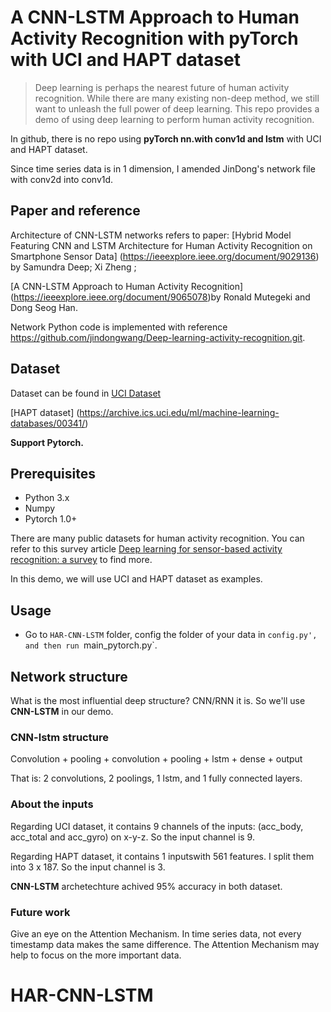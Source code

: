 # A CNN-LSTM Approach to Human Activity Recognition with pyTorch with UCI and HAPT dataset

> Deep learning is perhaps the nearest future of human activity recognition. While there are many existing non-deep method, we still want to unleash the full power of deep learning. This repo provides a demo of using deep learning to perform human activity recognition.

In github, there is no repo using **pyTorch nn.with conv1d and lstm** with UCI and HAPT dataset. 

Since time series data is in 1 dimension, I amended JinDong's network file with conv2d into conv1d. 

## Paper and reference
Architecture of CNN-LSTM networks refers to paper: [Hybrid Model Featuring CNN and LSTM Architecture for Human Activity Recognition on Smartphone Sensor Data] (https://ieeexplore.ieee.org/document/9029136) by Samundra Deep; Xi Zheng ; 

[A CNN-LSTM Approach to Human Activity Recognition] (https://ieeexplore.ieee.org/document/9065078)by Ronald Mutegeki and Dong Seog Han.

Network Python code is implemented with reference https://github.com/jindongwang/Deep-learning-activity-recognition.git. 

## Dataset

Dataset can be found in [UCI Dataset](https://archive.ics.uci.edu/ml/machine-learning-databases/00240/)

[HAPT dataset] (https://archive.ics.uci.edu/ml/machine-learning-databases/00341/)


**Support Pytorch.**

## Prerequisites

- Python 3.x
- Numpy
- Pytorch 1.0+

There are many public datasets for human activity recognition. You can refer to this survey article [Deep learning for sensor-based activity recognition: a survey](https://arxiv.org/abs/1707.03502) to find more.

In this demo, we will use UCI and HAPT dataset as examples. 


## Usage

- Go to `HAR-CNN-LSTM` folder, config the folder of your data in `config.py', and then run `main_pytorch.py`.


## Network structure

What is the most influential deep structure? CNN/RNN it is. So we'll use **CNN-LSTM** in our demo. 

### CNN-lstm structure

Convolution + pooling + convolution + pooling + lstm + dense + output

That is: 2 convolutions, 2 poolings, 1 lstm, and 1 fully connected layers. 

### About the inputs

Regarding UCI dataset, it contains 9 channels of the inputs: (acc_body, acc_total and acc_gyro) on x-y-z. So the input channel is 9.

Regarding HAPT dataset, it contains 1 inputswith 561 features. I split them into 3 x 187. So the input channel is 3.

**CNN-LSTM** archetechture achived 95% accuracy in both dataset.

### Future work

Give an eye on the Attention Mechanism. In time series data, not every timestamp data makes the same difference. The Attention Mechanism may help to focus on the more important data.  
# HAR-CNN-LSTM
